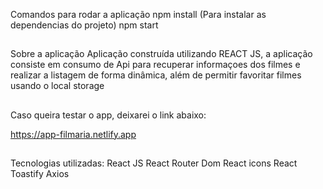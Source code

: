 Comandos para rodar a aplicação
npm install (Para instalar as dependencias do projeto)
npm start

##

Sobre a aplicação
Aplicação construída utilizando REACT JS, a aplicação consiste em consumo de Api para recuperar informaçoes dos filmes e realizar a listagem de forma dinâmica, além de permitir favoritar filmes usando o local storage

##

Caso queira testar o app, deixarei o link abaixo:

https://app-filmaria.netlify.app

##

Tecnologias utilizadas:
React JS
React Router Dom
React icons
React Toastify
Axios
